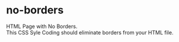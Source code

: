 # no-borders
HTML Page with No Borders. <br>
This CSS Syle Coding should eliminate borders from your HTML file.
